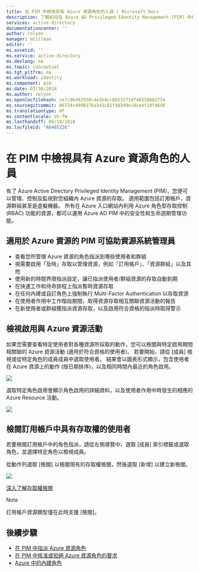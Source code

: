 ```yaml
---
title: 在 PIM 中檢視具有 Azure 資源角色的人員 | Microsoft Docs
description: 了解如何在 Azure AD Privileged Identity Management (PIM) 中檢視具有 Azure 資源角色的人員。
services: active-directory
documentationcenter: ''
author: rolyon
manager: mtillman
editor: ''
ms.assetid: ''
ms.service: active-directory
ms.devlang: na
ms.topic: conceptual
ms.tgt_pltfrm: na
ms.workload: identity
ms.component: pim
ms.date: 03/30/2018
ms.author: rolyon
ms.openlocfilehash: ce7c96d92938c4e3b4cc0b53271df48350083754
ms.sourcegitcommit: 06724c499837ba342c81f4d349ec0ce4f2dfd6d6
ms.translationtype: HT
ms.contentlocale: zh-TW
ms.lasthandoff: 09/19/2018
ms.locfileid: "46465226"
---
```

# <a name="view-who-has-azure-resource-roles-in-pim"></a>在 PIM 中檢視具有 Azure 資源角色的人員

有了 Azure Active Directory Privileged Identity Management (PIM)，您便可以管理、控制及監視對您組織內 Azure 資源的存取。 適用範圍包括訂用帳戶、資源群組甚至是虛擬機器。 所有在 Azure 入口網站內利用 Azure 角色型存取控制 (RBAC) 功能的資源，都可以運用 Azure AD PIM 中的安全性和生命週期管理功能。 

## <a name="pim-for-azure-resources-helps-resource-administrators"></a>適用於 Azure 資源的 PIM 可協助資源系統管理員

- 查看您所管理 Azure 資源的角色指派到哪些使用者和群組
- 視需要啟用「及時」存取以管理資源，例如「訂用帳戶」、「資源群組」以及其他
- 使用新的時間界限指派設定，讓已指派使用者/群組資源的存取自動到期
- 在快速工作和待命排程上指派暫時資源存取
- 在任何內建或自訂角色上強制執行 Multi-Factor Authentication 以存取資源 
- 在使用者作用中工作階段期間，取得資源存取相互關聯資源活動的報告
- 在新使用者或群組獲指派資源存取，以及啟用符合資格的指派時取得警示

## <a name="view-activation-and-azure-resource-activity"></a>檢視啟用與 Azure 資源活動

如果您需要查看特定使用者對各種資源所採取的動作，您可以檢閱與特定啟用期間相關聯的 Azure 資源活動 (適用於符合資格的使用者)。 若要開始，請從 [成員] 檢視或從特定角色的成員成員中選取使用者。 結果會以圖表形式顯示，包含使用者在 Azure 資源上的動作 (按日期排序)，以及相同時間內最近的角色啟用。

![](media/azure-pim-resource-rbac/user-details.png)

選取特定角色啟用會顯示角色啟用的詳細資料，以及使用者作用中時發生的相應的 Azure Resource 活動。

![](media/azure-pim-resource-rbac/audits.png)

## <a name="review-who-has-access-in-a-subscription"></a>檢閱訂用帳戶中具有存取權的使用者

若要檢閱訂用帳戶中的角色指派，請從左側導覽中，選取 [成員] 索引標籤或選取角色，並選擇特定角色以檢視成員。 

從動作列選取 [檢閱] 以檢閱現有的存取權檢閱，然後選取 [新增] 以建立新檢閱。

![](media/azure-pim-resource-rbac/owner.png)

[深入了解存取權檢閱](pim-how-to-perform-security-review.md)

>[!NOTE]
訂用帳戶資源類型僅在此時支援 [檢閱]。

## <a name="next-steps"></a>後續步驟

- [在 PIM 中指派 Azure 資源角色](pim-resource-roles-assign-roles.md)
- [在 PIM 中核准或拒絕 Azure 資源角色的要求](pim-resource-roles-approval-workflow.md)
- [Azure 中的內建角色](../../role-based-access-control/built-in-roles.md)
